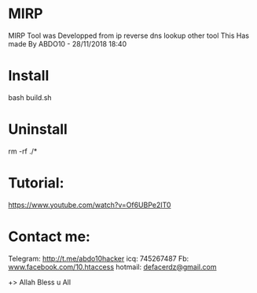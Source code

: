 # MIRP
MIRP Tool was Developped from ip reverse dns lookup other tool 
This Has made By ABDO10 - 28/11/2018 18:40 

# Install 
bash build.sh

# Uninstall 
rm -rf ./*

# Tutorial:
https://www.youtube.com/watch?v=Of6UBPe2IT0

# Contact me:
Telegram: http://t.me/abdo10hacker
icq: 745267487
Fb: www.facebook.com/10.htaccess
hotmail: defacerdz@gmail.com

+> Allah Bless u All 
